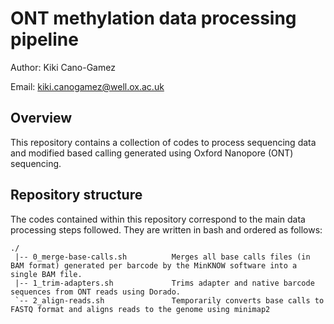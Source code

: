# ONT methylation data processing pipeline

Author:		Kiki Cano-Gamez

Email:		kiki.canogamez@well.ox.ac.uk


## Overview

This repository contains a collection of codes to process sequencing data and modified based calling generated using Oxford Nanopore (ONT) sequencing.


## Repository structure

The codes contained within this repository correspond to the main data processing steps followed. They are written in bash and ordered as follows:

```
./
 |-- 0_merge-base-calls.sh			Merges all base calls files (in BAM format) generated per barcode by the MinKNOW software into a single BAM file.
 |-- 1_trim-adapters.sh				Trims adapter and native barcode sequences from ONT reads using Dorado.
 `-- 2_align-reads.sh				Temporarily converts base calls to FASTQ format and aligns reads to the genome using minimap2
```


